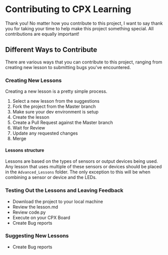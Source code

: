 # Contributing to CPX Learning

Thank you!  No matter how you contribute to this project, I want to say thank you for taking your time to help make this project something special.  All contributions are equally important!  

## Different Ways to Contribute

There are various ways that you can contribute to this project, ranging from creating new lesson to submitting bugs you've encountered.

### Creating New Lessons

Creating a new lesson is a pretty simple process.  

1. Select a new lesson from the suggestions
2. Fork the project from the Master branch
3. Make sure your dev environment is setup
4. Create the lesson
5. Create a Pull Request against the Master branch
6. Wait for Review
7. Update any requested changes
8. Merge

#### Lessons structure

Lessons are based on the types of sensors or output devices being used.  Any lesson that uses multiple of these sensors or devices should be placed in the `Advanced_Lessons` folder.  The only exception to this will be when combining a sensor or device and the LEDs.

### Testing Out the Lessons and Leaving Feedback

* Download the project to your local machine
* Review the lesson.md
* Review code.py
* Execute on your CPX Board
* Create Bug reports

### Suggesting New Lessons

* Create Bug reports

